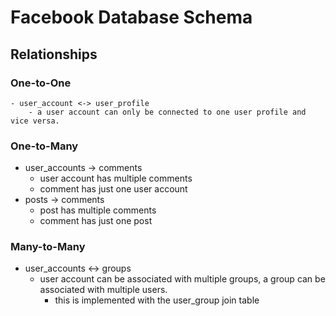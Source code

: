 # Facebook Database Schema

## Relationships

### One-to-One
    - user_account <-> user_profile
        - a user account can only be connected to one user profile and vice versa.

### One-to-Many
- user_accounts -> comments
    - user account has multiple comments
    - comment has just one user account
- posts -> comments
    - post has multiple comments
    - comment has just one post

### Many-to-Many
- user_accounts <-> groups
    - user account can be associated with multiple groups, a group can be associated with multiple users.
        - this is implemented with the user_group join table